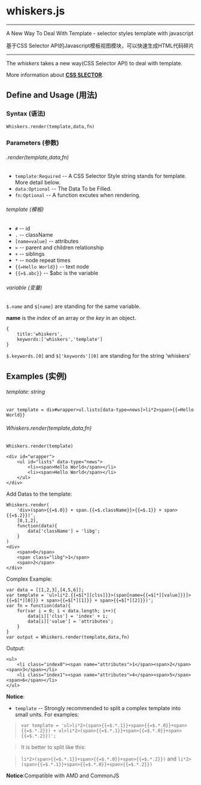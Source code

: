 # whiskers.js

---

A New Way To Deal With Template - selector styles template with javascript

基于CSS Selector API的Javascript模板视图模块，可以快速生成HTML代码碎片

---

The *whiskers* takes a new way(CSS Selector API) to deal with template.

More information about [**CSS SLECTOR**](http://www.w3.org/TR/2011/REC-css3-selectors-20110929/#selectors).

## Define and Usage (用法)

### Syntax (语法)
	Whiskers.render(template,data,fn)
### Parameters (参数)
###### .render(template,data,fn)
- `template:Required` -- A CSS Selector Style string stands for template. More detail below.
- `data:Optional` -- The Data To be Filled.
- `fn:Optional` -- A function excutes when rendering.

###### template (模板)
- `#` -- id
- `.` -- className
- `[name=value]` -- attributes
- `>` -- parent and children relationship
- `+` -- siblings
- `*` -- node repeat times
- `{{=Hello World}}` -- text node
- `{{=$.abc}}` -- $abc is the variable

###### variable (变量)
`$.name` and `$[name]` are standing for the same variable.

**name** is the *index* of an array or the *key* in an object. 

	{
		title:'whiskers',
		keywords:['whiskers','template']
	}

`$.keywords.[0]` and `$['keywords'][0]` are standing for the string 'whiskers'

## Examples (实例)
###### template: string
`var template = div#wrapper>ul.lists[data-type=news]>li*2>span>{{=Hello World}}`

###### Whiskers.render(template,data,fn)
`Whiskers.render(template)`

	<div id="wrapper">
		<ul id="lists" data-type="news">
			<li><span>Hello World</span></li>
			<li><span>Hello World</span></li>
		</ul>
	</div>

Add Datas to the template: 


	Whiskers.render(
		'div>(span>{{=$.0}} + span.{{=$.className}}>{{=$.1}} + span>{{=$.2}})',
		[0,1,2],
		function(data){
			data['className'] = 'libg';
		}
	)
	<div>
		<span>0</span>
		<span class="libg">1</span>
		<span>2</span>
	</div>
	
Complex Example:

	var data = [[1,2,3],[4,5,6]];
	var template = 'ul>li*2.{{=$[*][clss]}}>(span[name={{=$[*][value]}}]>{{=$[*][0]}} + span>{{=$[*][1]}} + span>{{=$[*][2]}})';
	var fn = function(data){
		for(var i = 0; i < data.length; i++){
			data[i]['clss'] = 'index' + i;
			data[i]['value'] = 'attributes';
		}
	}
	var output = Whiskers.render(template,data,fn)
	
Output:

	<ul>
		<li class="index0"><span name="attributes">1</span><span>2</span><span>3</span></li>
		<li class="index1"><span name="attributes">4</span><span>5</span><span>6</span></li>
	</ul>
	
**Notice**:
- `template` -- Strongly recommended to split a complex template into small units. For examples:

> `var template = 'ul>li*2>(span>{{=$.*.1}}+span>{{=$.*.0}}+span>{{=$.*.2}}) + ul>li*2>(span>{{=$.*.1}}+span>{{=$.*.0}}+span>{{=$.*.2}})';`

> It is better to split like this:

> `li*2>(span>{{=$.*.1}}+span>{{=$.*.0}}+span>{{=$.*.2}})` and `li*2>(span>{{=$.*.1}}+span>{{=$.*.0}}+span>{{=$.*.2}})`


**Notice**:Compatible with AMD and CommonJS

